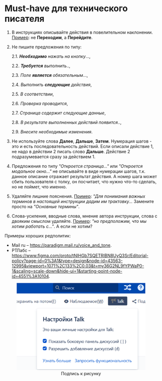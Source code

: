 # Must-have для технического писателя

1. В инструкциях описывайте действия в повелительном наклонении. <u>Пример</u>: не **Переходим**, а **Перейдите**.

2. Не пишите предложения по типу:

   2.1. _**Необходимо** нажать на кнопку_...,

   2.2. _**Требуется** выполнить_..,

   2.3. _Поле **является** обязательным_...,

   2.4. _Выполнить **следующие** действия_,

   2.5. _В соответствии_,

   2.6. _Проверка проводится_,

   2.7. _Страница содержит следующие данные_,

   2.8. _В результате выполненных действий появится_.., 

   2.9. _Внесите необходимые изменения_.

3. Не используйте слова **Далее**, **Дальше**, **Затем**. Нумерация шагов - это и есть последовательность действий. Если описали действие 1, не надо в действии 2 писать слово **Дальше**. Действие 2 подразумевается сразу за действием 1.

4. Предложения по типу _"Откроется страница..."_ или _"Откроется модальное окно..."_ не описывайте в виде нумерации шагов, т.к. данное описание отражает результат действия. А номер шага может сбить пользователя с толку, он посчитает, что нужно что-то сделать, но не поймет, что именно.

5. Удаляйте лишние пояснения. <u>Пример</u>: _"Для понимания важных терминов в настоящей инструкции дадим им трактовку..._ Замените просто на _"Основные термины"_.

6. Слова-усиления, вводные слова, мнение автора инструкции, слова с двояким смыслом удаляйте. <u>Пример</u>: _"но предположим, что мы хотим работать с..."_. А если не хотим?

Примеры хороших редполитик:

* Mail ru – https://paradigm.mail.ru/voice_and_tone.
* РТЛабс – https://www.figma.com/proto/tNIHGb7SQETRIBN8UyQ3Sr/Editorial-policy?page-id=0%3A1&type=design&node-id=43563-12995&viewport=1071%2C133%2C0.03&t=my36G2NL9fYPWaP0-1&scaling=scale-down&hide-ui=1&starting-point-node-id=4551%3A10104.

<p align="center">
   <figure>
    <img src="image.png" 
    alt="Текст для ссылки, расположение по центру"/>
    <figcaption align="center">Подпись к рисунку</figcaption>
    </figure>
</p>